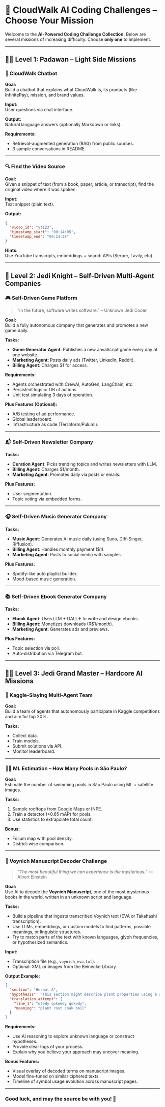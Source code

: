 # 🧠 CloudWalk AI Coding Challenges – Choose Your Mission

Welcome to the **AI-Powered Coding Challenge Collection**. Below are several missions of increasing difficulty. Choose **only one** to implement. 

---

## 🧑‍🚀 Level 1: Padawan – Light Side Missions

### 💬 CloudWalk Chatbot

**Goal:**  
Build a chatbot that explains what CloudWalk is, its products (like InfinitePay), mission, and brand values.

**Input:**  
User questions via chat interface.

**Output:**  
Natural language answers (optionally Markdown or links).

**Requirements:**  
- Retrieval-augmented generation (RAG) from public sources.  
- 3 sample conversations in README.  

---

### 🔍 Find the Video Source

**Goal:**  
Given a snippet of text (from a book, paper, article, or transcript), find the original video where it was spoken.

**Input:**  
Text snippet (plain text).

**Output:**
```json
{
  "video_id": "yt123",
  "timestamp_start": "00:14:05",
  "timestamp_end": "00:14:38"
}
```

**Hints:**  
Use YouTube transcripts, embeddings + search APIs (Serper, Tavily, etc).

---
## 🥷 Level 2: Jedi Knight – Self-Driven Multi-Agent Companies

### 🎮 Self-Driven Game Platform
> “In the future, software writes software.” – Unknown Jedi Coder

**Goal:**  
Build a fully autonomous company that generates and promotes a new game daily.

**Tasks:**  
- **Game Generator Agent**: Publishes a new JavaScript game every day at one website. 
- **Marketing Agent**: Posts daily ads (Twitter, LinkedIn, Reddit).  
- **Billing Agent**: Charges $1 for access.

**Requirements:**
- Agents orchestrated with CrewAI, AutoGen, LangChain, etc.  
- Persistent logs or DB of actions.  
- Unit test simulating 3 days of operation.

**Plus Features (Optional):**
- A/B testing of ad performance.  
- Global leaderboard.  
- Infrastructure as code (Terraform/Pulumi).

---

### 📬 Self-Driven Newsletter Company

**Tasks:**  
- **Curation Agent**: Picks trending topics and writes newsletters with LLM.  
- **Billing Agent**: Charges $1/month. 
- **Marketing Agent**: Promotes daily via posts or emails.

**Plus Features:**  
- User segmentation.  
- Topic voting via embedded forms.

---

### 🎧 Self-Driven Music Generator Company

**Tasks:**  
- **Music Agent**: Generates AI music daily (using Suno, Diff-Singer, Riffusion).  
- **Billing Agent**: Handles monthly payment ($1).  
- **Marketing Agent**: Posts to social media with samples.

**Plus Features:**  
- Spotify-like auto playlist builder.  
- Mood-based music generation.

---

### 📚 Self-Driven Ebook Generator Company

**Tasks:**  
- **Ebook Agent**: Uses LLM + DALL·E to write and design ebooks.  
- **Billing Agent**: Monetizes downloads (R$1/month).  
- **Marketing Agent**: Generates ads and previews.

**Plus Features:**  
- Topic selection via poll.  
- Auto-distribution via Telegram bot.

---

## 🧙‍♂️ Level 3: Jedi Grand Master – Hardcore AI Missions

### 🤖 Kaggle-Slaying Multi-Agent Team

**Goal:**  
Build a team of agents that autonomously participate in Kaggle competitions and aim for top 20%.

**Tasks:**  
- Collect data.  
- Train models.  
- Submit solutions via API.  
- Monitor leaderboard.

---

### 🏊‍♂️ ML Estimation – How Many Pools in São Paulo?

**Goal:**  
Estimate the number of swimming pools in São Paulo using ML + satellite images.

**Tasks:**  
1. Sample rooftops from Google Maps or INPE.  
2. Train a detector (>0.65 mAP) for pools.  
3. Use statistics to extrapolate total count.

**Bonus:**  
- Folium map with pool density.  
- District-wise comparison.

---

### 🧾 Voynich Manuscript Decoder Challenge

> *“The most beautiful thing we can experience is the mysterious.”* — Albert Einstein

**Goal:**  
Use AI to decode the **Voynich Manuscript**, one of the most mysterious books in the world, written in an unknown script and language.

**Tasks:**  
- Build a pipeline that ingests transcribed Voynich text (EVA or Takahashi transcription).  
- Use LLMs, embeddings, or custom models to find patterns, possible meanings, or linguistic structures.  
- Try to match parts of the text with known languages, glyph frequencies, or hypothesized semantics.

**Input:**  
- Transcription file (e.g., `voynich_eva.txt`).  
- Optional: XML or images from the Beinecke Library.

**Output Example:**
```json
{
  "section": "Herbal A",
  "hypothesis": "This section might describe plant properties using a symbolic language.",
  "translation_attempt": {
    "line_1": "otedy qokeedy qokedy",
    "meaning": "plant root soak boil"
  }
}
```

**Requirements:**  
- Use AI reasoning to explore unknown language or construct hypotheses.  
- Provide clear logs of your process.  
- Explain why you believe your approach may uncover meaning.

**Bonus Features:**  
- Visual overlay of decoded terms on manuscript images.  
- Model fine-tuned on similar ciphered texts.  
- Timeline of symbol usage evolution across manuscript pages.

---
### Good luck, and may the source be with you! 🚀

